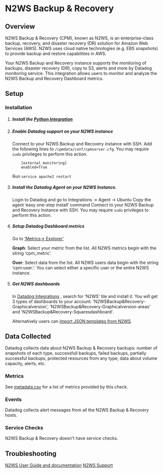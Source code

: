 # N2WS Backup & Recovery

## Overview

N2WS Backup & Recovery (CPM), known as N2WS, is an enterprise-class backup, recovery, and disaster recovery (DR) solution for Amazon Web Services (AWS). 
N2WS uses cloud native technologies (e.g. EBS snapshots) to provide backup and restore capabilities in AWS.

Your N2WS Backup and Recovery instance supports the monitoring of backups, disaster recovery (DR), copy to S3, alerts 
and more by Datadog monitoring service. 
This integration allows users to monitor and analyze the N2WS Backup and Recovery Dashboard metrics.

## Setup

### Installation

1.	##### Install the [Python Integration][1]


2.	##### Enable Datadog support on your N2WS instance
    Connect to your N2WS Backup and Recovery instance with SSH. Add the following lines to `/cpmdata/conf/cpmserver.cfg`. You may require `sudo` privileges to perform this action.
    ```
        [external_monitoring]
        enabled=True
    ```
    Run ```service apache2 restart```


3.	##### Install the Datadog Agent on your N2WS Instance.
    Login to Datadog and go to Integrations -> Agent -> Ubuntu
    Copy the agent ‘easy one-step install’ command 
    Connect to your N2WS Backup and Recovery Instance with SSH. You may require `sudo` privileges to perform this action.


4.	##### Setup Datadog Dashboard metrics
    Go to [‘Metrics-> Explorer’][2]

    **Graph**: Select your metric from the list. All N2WS metrics begin with the string ‘cpm_metric’.

    **Over**: Select data from the list. All N2WS users data begin with the string ‘cpm:user:<user-name>’.
              You can select either a specific user or the entire N2WS instance.


5.	##### Get N2WS dashboards
    In [Datadog Integrations][3] , search for 'N2WS' tile and install it. 
    You will get 3 types of dashboards to your account:
    'N2WSBackup&Recovery-Graphicalversion', 'N2WSBackup&Recovery-Graphicalversion-areas' and 'N2WSBackup&Recovery-Squaresdashboard'.
 
    Alternatively users can [import JSON templates from N2WS][4].


## Data Collected

Datadog collects data about N2WS Backup & Recovery backups: number of snapshots of each type, successfull backups, failed backups, partially successful backups, 
protected resources from any type, data about volume capacity, alerts, etc.


### Metrics

See [metadata.csv][5] for a list of metrics provided by this check.


### Events

Datadog collects alert messages from all the N2WS Backup & Recovery hosts.


### Service Checks

N2WS Backup & Recovery doesn't have service checks.


## Troubleshooting

[N2WS User Guide and documentation][6]
[N2WS Support][7] 



[1]: https://app.datadoghq.com/account/settings#integrations/python
[2]: https://app.datadoghq.com/metric/explorer
[3]: https://app.datadoghq.com/account/settings#integrations
[4]: https://support.n2ws.com/portal/en/kb/articles/datadog-templates
[5]: https://github.com/DataDog/integrations-extras/blob/master/n2ws/metadata.csv
[6]: https://n2ws.com/support/documentation
[7]: https://n2ws.com/support 
